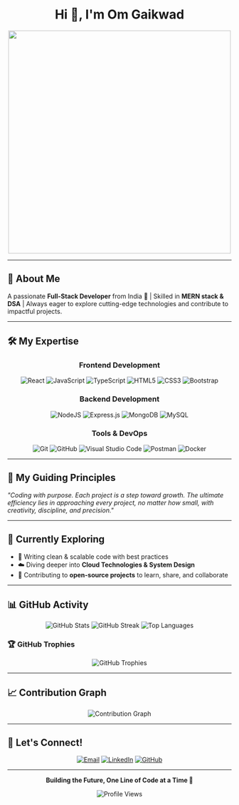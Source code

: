 <div align="center">
  
# Hi 👋, I'm Om Gaikwad

<img src="https://user-images.githubusercontent.com/74038190/225813708-98b745f2-7d22-48cf-9150-083f1b00d6c9.gif" width="500">

</div>

---

## 🚀 About Me

A passionate **Full-Stack Developer** from India 🚀 | Skilled in **MERN stack & DSA** | Always eager to explore cutting-edge technologies and contribute to impactful projects.

---

## 🛠️ My Expertise

<div align="center">

### Frontend Development
<img src="https://img.shields.io/badge/react-%2320232a.svg?style=for-the-badge&logo=react&logoColor=%2361DAFB" alt="React"/> <img src="https://img.shields.io/badge/javascript-%23323330.svg?style=for-the-badge&logo=javascript&logoColor=%23F7DF1E" alt="JavaScript"/> <img src="https://img.shields.io/badge/typescript-%23007ACC.svg?style=for-the-badge&logo=typescript&logoColor=white" alt="TypeScript"/> <img src="https://img.shields.io/badge/html5-%23E34F26.svg?style=for-the-badge&logo=html5&logoColor=white" alt="HTML5"/> <img src="https://img.shields.io/badge/css3-%231572B6.svg?style=for-the-badge&logo=css3&logoColor=white" alt="CSS3"/> <img src="https://img.shields.io/badge/bootstrap-%238511FA.svg?style=for-the-badge&logo=bootstrap&logoColor=white" alt="Bootstrap"/>

### Backend Development
<img src="https://img.shields.io/badge/node.js-6DA55F?style=for-the-badge&logo=node.js&logoColor=white" alt="NodeJS"/> <img src="https://img.shields.io/badge/express.js-%23404d59.svg?style=for-the-badge&logo=express&logoColor=%2361DAFB" alt="Express.js"/> <img src="https://img.shields.io/badge/MongoDB-%234ea94b.svg?style=for-the-badge&logo=mongodb&logoColor=white" alt="MongoDB"/> <img src="https://img.shields.io/badge/mysql-4479A1.svg?style=for-the-badge&logo=mysql&logoColor=white" alt="MySQL"/>

### Tools & DevOps
<img src="https://img.shields.io/badge/git-%23F05033.svg?style=for-the-badge&logo=git&logoColor=white" alt="Git"/> <img src="https://img.shields.io/badge/github-%23121011.svg?style=for-the-badge&logo=github&logoColor=white" alt="GitHub"/> <img src="https://img.shields.io/badge/Visual%20Studio%20Code-0078d7.svg?style=for-the-badge&logo=visual-studio-code&logoColor=white" alt="Visual Studio Code"/> <img src="https://img.shields.io/badge/Postman-FF6C37?style=for-the-badge&logo=postman&logoColor=white" alt="Postman"/> <img src="https://img.shields.io/badge/docker-%230db7ed.svg?style=for-the-badge&logo=docker&logoColor=white" alt="Docker"/>

</div>

---

## 💭 My Guiding Principles

*"Coding with purpose. Each project is a step toward growth. The ultimate efficiency lies in approaching every project, no matter how small, with creativity, discipline, and precision."*

---

## 🌱 Currently Exploring

- 📝 Writing clean & scalable code with best practices
- ☁️ Diving deeper into **Cloud Technologies & System Design**
- 🤝 Contributing to **open-source projects** to learn, share, and collaborate

---

## 📊 GitHub Activity

<div align="center">

<img src="https://github-readme-stats.vercel.app/api?username=omgaikwad&theme=dark&hide_border=true&include_all_commits=true&count_private=true" alt="GitHub Stats" />

<img src="https://github-readme-streak-stats.herokuapp.com/?user=omgaikwad&theme=dark&hide_border=true" alt="GitHub Streak" />

<img src="https://github-readme-stats.vercel.app/api/top-langs/?username=omgaikwad&theme=dark&hide_border=true&include_all_commits=true&count_private=true&layout=compact" alt="Top Languages" />

</div>

### 🏆 GitHub Trophies
<div align="center">
  
<img src="https://github-profile-trophy.vercel.app/?username=omgaikwad&theme=radical&no-frame=true&no-bg=false&margin-w=4" alt="GitHub Trophies" />

</div>

---

## 📈 Contribution Graph

<div align="center">
  
<img src="https://github-readme-activity-graph.vercel.app/graph?username=omgaikwad&theme=react-dark&hide_border=true&area=true" alt="Contribution Graph" />

</div>

---

## 🤝 Let's Connect!

<div align="center">

[![Email](https://img.shields.io/badge/Email-gaikwad.om400@gmail.com-red?style=for-the-badge&logo=gmail&logoColor=white)](mailto:gaikwad.om400@gmail.com)
[![LinkedIn](https://img.shields.io/badge/LinkedIn-Om%20Gaikwad-blue?style=for-the-badge&logo=linkedin&logoColor=white)](https://linkedin.com/in/omgaikwad)
[![GitHub](https://img.shields.io/badge/GitHub-omgaikwad-black?style=for-the-badge&logo=github&logoColor=white)](https://github.com/omgaikwad)

</div>

---

<div align="center">
  
**Building the Future, One Line of Code at a Time 🚀**

<img src="https://komarev.com/ghpvc/?username=omgaikwad&label=Profile%20views&color=0e75b6&style=flat" alt="Profile Views" />

</div>
